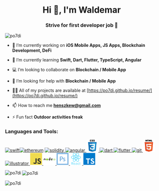 <h1 align="center">Hi 👋, I'm Waldemar</h1>
<h3 align="center">Strive for first developer job 🚀</h3>

<p align="left"> <img src="https://komarev.com/ghpvc/?username=po7di&label=Profile%20views&color=0e75b6&style=flat" alt="po7di" /> </p>

- 🔭 I’m currently working on **iOS Mobile Apps, JS Apps, Blockchain Development, DeFi**

- 🌱 I’m currently learning **Swift, Dart, Flutter, TypeScript, Angular**

- 💻 I’m looking to collaborate on **Blockchain / Mobile App**

- 🤝 I’m looking for help with **Blockchain / Mobile App**

- 👨‍💻 All of my projects are available at [https://po7di.github.io/resume/](https://po7di.github.io/resume/)

- 📫 How to reach me **henszkew@gmail.com**

- ⚡ Fun fact **Outdoor activities freak**

<p align="left">
</p>

<h3 align="left">Languages and Tools:</h3>
<p align="left"> <a href="https://www.swift.org/" target="_blank" rel="noreferrer"><img src="https://cdn.cdnlogo.com/logos/s/13/swift.svg" alt="swift" width="40" height="40"/></a><a href="https://ethereum.org/" target="_blank" rel="noreferrer"><img src="https://cdn.cdnlogo.com/logos/e/97/ethereum.svg" alt="ethereum" width="40" height="40"/></a> <a href="https://soliditylang.org" target="_blank" rel="noreferrer"><img src="https://cdn.cdnlogo.com/logos/s/73/solidity.svg" alt="solidity" width="40" height="40"</a> <a href="https://angular.io" target="_blank" rel="noreferrer"> <img src="https://angular.io/assets/images/logos/angular/angular.svg" alt="angular" width="40" height="40"/> </a> <a href="https://www.w3schools.com/css/" target="_blank" rel="noreferrer"> <img src="https://raw.githubusercontent.com/devicons/devicon/master/icons/css3/css3-original-wordmark.svg" alt="css3" width="40" height="40"/> </a> <a href="https://dart.dev" target="_blank" rel="noreferrer"> <img src="https://www.vectorlogo.zone/logos/dartlang/dartlang-icon.svg" alt="dart" width="40" height="40"/> </a> <a href="https://flutter.dev" target="_blank" rel="noreferrer"> <img src="https://www.vectorlogo.zone/logos/flutterio/flutterio-icon.svg" alt="flutter" width="40" height="40"/> </a> <a href="https://git-scm.com/" target="_blank" rel="noreferrer"> <img src="https://www.vectorlogo.zone/logos/git-scm/git-scm-icon.svg" alt="git" width="40" height="40"/> </a> <a href="https://www.w3.org/html/" target="_blank" rel="noreferrer"> <img src="https://raw.githubusercontent.com/devicons/devicon/master/icons/html5/html5-original-wordmark.svg" alt="html5" width="40" height="40"/> </a> <a href="https://www.adobe.com/in/products/illustrator.html" target="_blank" rel="noreferrer"> <img src="https://www.vectorlogo.zone/logos/adobe_illustrator/adobe_illustrator-icon.svg" alt="illustrator" width="40" height="40"/> </a> <a href="https://developer.mozilla.org/en-US/docs/Web/JavaScript" target="_blank" rel="noreferrer"> <img src="https://raw.githubusercontent.com/devicons/devicon/master/icons/javascript/javascript-original.svg" alt="javascript" width="40" height="40"/> </a> <a href="https://nodejs.org" target="_blank" rel="noreferrer"> <img src="https://raw.githubusercontent.com/devicons/devicon/master/icons/nodejs/nodejs-original-wordmark.svg" alt="nodejs" width="40" height="40"/> </a> <a href="https://www.photoshop.com/en" target="_blank" rel="noreferrer"> <img src="https://raw.githubusercontent.com/devicons/devicon/master/icons/photoshop/photoshop-line.svg" alt="photoshop" width="40" height="40"/> </a> <a href="https://reactjs.org/" target="_blank" rel="noreferrer"> <img src="https://raw.githubusercontent.com/devicons/devicon/master/icons/react/react-original-wordmark.svg" alt="react" width="40" height="40"/> </a> <a href="https://www.typescriptlang.org/" target="_blank" rel="noreferrer"> <img src="https://raw.githubusercontent.com/devicons/devicon/master/icons/typescript/typescript-original.svg" alt="typescript" width="40" height="40"/> </a> </p>

<p><img align="left" src="https://github-readme-stats.vercel.app/api/top-langs?username=po7di&show_icons=true&locale=en&layout=compact" alt="po7di" /></p>

<p>&nbsp;<img align="center" src="https://github-readme-stats.vercel.app/api?username=po7di&show_icons=true&locale=en" alt="po7di" /></p>

<p><img align="center" src="https://github-readme-streak-stats.herokuapp.com/?user=po7di&" alt="po7di" /></p>
